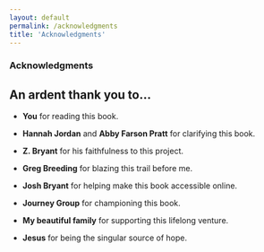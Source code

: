 ```yaml
---
layout: default
permalink: /acknowledgments
title: 'Acknowledgments'
---
```


### Acknowledgments

## An ardent thank you to...

- **You** for reading this book.

- **Hannah Jordan** and **Abby Farson Pratt** for clarifying this book.

- **Z. Bryant** for his faithfulness to this project.

- **Greg Breeding** for blazing this trail before me.

- **Josh Bryant** for helping make this book accessible online.

- **Journey Group** for championing this book.

- **My beautiful family** for supporting this lifelong venture.

- **Jesus** for being the singular source of hope.
